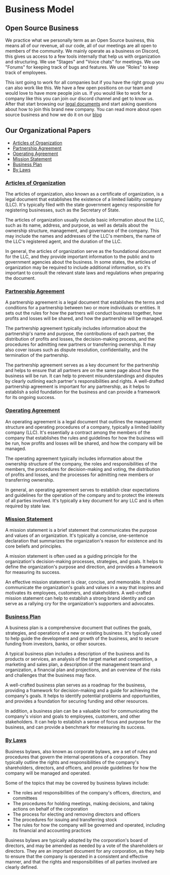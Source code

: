 # Business Model

## Open Source Business

We practice what we personally term as an Open Source business, this means all of our revenue, all our code, all of our meetings are all open to members of the community. We mainly operate as a business on Discord, this gives us access to a few tools internally that help us with organization and structuring. We use "Stages" and "Voice chats" for meetings. We use "Forums" for keeping track of bugs and features. We use "Roles" to keep track of employees. 

This isnt going to work for all companies but if you have the right group you can also work like this. We have a few open positions on our team and would love to have more people join us. If you would like to work for a company like this you can join our discord channel and get to know us. After that start browsing our [legal documents](/documentation) and start asking questions about how to join this brand new company. You can read more about open source business and how we do it on our [blog]()

## Our Organizational Papers

- [Articles of Organization](org-articles.md)
- [Partnership Agreement](partners.md)
- [Operating Agreement](operating.md)
- [Mission Statement](mission.md)
- [Business Plan](plan.md)
- [By Laws](bylaws.md)

### [Articles of Organization]()

The articles of organization, also known as a certificate of organization, is a legal document that establishes the existence of a limited liability company (LLC). It's typically filed with the state government agency responsible for registering businesses, such as the Secretary of State.

The articles of organization usually include basic information about the LLC, such as its name, address, and purpose, as well as details about the ownership structure, management, and governance of the company. This may include the names and addresses of the LLC's members, the name of the LLC's registered agent, and the duration of the LLC.

In general, the articles of organization serve as the foundational document for the LLC, and they provide important information to the public and to government agencies about the business. In some states, the articles of organization may be required to include additional information, so it's important to consult the relevant state laws and regulations when preparing the document.

### [Partnership Agreement]()

A partnership agreement is a legal document that establishes the terms and conditions for a partnership between two or more individuals or entities. It sets out the rules for how the partners will conduct business together, how profits and losses will be shared, and how the partnership will be managed.

The partnership agreement typically includes information about the partnership's name and purpose, the contributions of each partner, the distribution of profits and losses, the decision-making process, and the procedures for admitting new partners or transferring ownership. It may also cover issues such as dispute resolution, confidentiality, and the termination of the partnership.

The partnership agreement serves as a key document for the partnership and helps to ensure that all partners are on the same page about how the business will be run. It can help to prevent misunderstandings and disputes by clearly outlining each partner's responsibilities and rights. A well-drafted partnership agreement is important for any partnership, as it helps to establish a solid foundation for the business and can provide a framework for its ongoing success.

### [Operating Agreement](operating.md)

An operating agreement is a legal document that outlines the management structure and operating procedures of a company, typically a limited liability company (LLC). It's essentially a contract among the members of the company that establishes the rules and guidelines for how the business will be run, how profits and losses will be shared, and how the company will be managed.

The operating agreement typically includes information about the ownership structure of the company, the roles and responsibilities of the members, the procedures for decision-making and voting, the distribution of profits and losses, and the processes for admitting new members or transferring ownership.

In general, an operating agreement serves to establish clear expectations and guidelines for the operation of the company and to protect the interests of all parties involved. It's typically a key document for any LLC and is often required by state law.

### [Mission Statement]()

A mission statement is a brief statement that communicates the purpose and values of an organization. It's typically a concise, one-sentence declaration that summarizes the organization's reason for existence and its core beliefs and principles.

A mission statement is often used as a guiding principle for the organization's decision-making processes, strategies, and goals. It helps to define the organization's purpose and direction, and provides a framework for measuring its success.

An effective mission statement is clear, concise, and memorable. It should communicate the organization's goals and values in a way that inspires and motivates its employees, customers, and stakeholders. A well-crafted mission statement can help to establish a strong brand identity and can serve as a rallying cry for the organization's supporters and advocates.

### [Business Plan]()

A business plan is a comprehensive document that outlines the goals, strategies, and operations of a new or existing business. It's typically used to help guide the development and growth of the business, and to secure funding from investors, banks, or other sources.

A typical business plan includes a description of the business and its products or services, an analysis of the target market and competition, a marketing and sales plan, a description of the management team and organization, a financial plan and projections, and an overview of the risks and challenges that the business may face.

A well-crafted business plan serves as a roadmap for the business, providing a framework for decision-making and a guide for achieving the company's goals. It helps to identify potential problems and opportunities, and provides a foundation for securing funding and other resources.

In addition, a business plan can be a valuable tool for communicating the company's vision and goals to employees, customers, and other stakeholders. It can help to establish a sense of focus and purpose for the business, and can provide a benchmark for measuring its success.

### [By Laws]()

Business bylaws, also known as corporate bylaws, are a set of rules and procedures that govern the internal operations of a corporation. They typically outline the rights and responsibilities of the company's shareholders, directors, and officers, and provide guidelines for how the company will be managed and operated.

Some of the topics that may be covered by business bylaws include:

- The roles and responsibilities of the company's officers, directors, and committees
- The procedures for holding meetings, making decisions, and taking actions on behalf of the corporation
- The process for electing and removing directors and officers
- The procedures for issuing and transferring stock
- The rules for how the company will be governed and operated, including its financial and accounting practices

Business bylaws are typically adopted by the corporation's board of directors, and may be amended as needed by a vote of the shareholders or directors. They are an important document for any corporation, as they help to ensure that the company is operated in a consistent and effective manner, and that the rights and responsibilities of all parties involved are clearly defined.